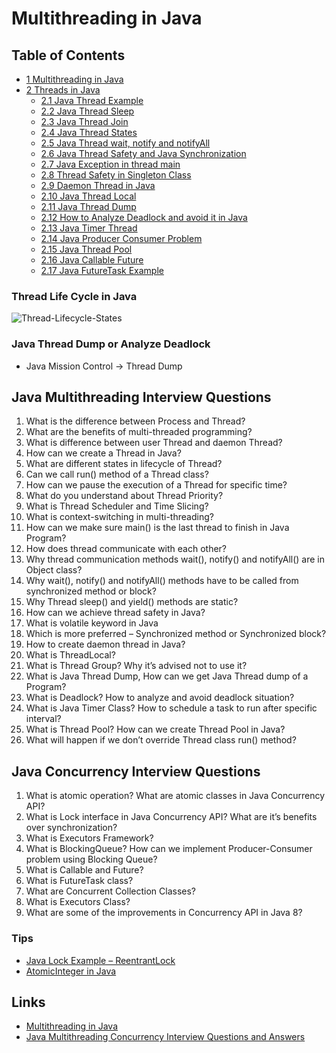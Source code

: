 # Multithreading in Java

## Table of Contents
- [1 Multithreading in Java](https://www.journaldev.com/1079/multithreading-in-java#multithreading-in-java)
- [2 Threads in Java](https://www.journaldev.com/1079/multithreading-in-java#threads-in-java)
	- [2.1 Java Thread Example](https://www.journaldev.com/1016/java-thread-example)
	- [2.2 Java Thread Sleep](https://www.journaldev.com/1020/thread-sleep-java)
	- [2.3 Java Thread Join](https://www.journaldev.com/1024/java-thread-join-example)
	- [2.4 Java Thread States](https://www.journaldev.com/1044/thread-life-cycle-in-java-thread-states-in-java)
	- [2.5 Java Thread wait, notify and notifyAll](https://www.journaldev.com/1037/java-thread-wait-notify-and-notifyall-example)
	- [2.6 Java Thread Safety and Java Synchronization](https://www.journaldev.com/1061/thread-safety-in-java)
	- [2.7 Java Exception in thread main](https://www.journaldev.com/611/exception-in-thread-main-java)
	- [2.8 Thread Safety in Singleton Class](https://www.journaldev.com/171/thread-safety-in-java-singleton-classes-with-example-code)
	- [2.9 Daemon Thread in Java](https://www.journaldev.com/1072/daemon-thread-in-java)
	- [2.10 Java Thread Local](https://www.journaldev.com/1076/java-threadlocal-example)
	- [2.11 Java Thread Dump](https://www.journaldev.com/1053/java-thread-dump-visualvm-jstack-kill-3-jcmd)
	- [2.12 How to Analyze Deadlock and avoid it in Java](https://www.journaldev.com/1058/deadlock-in-java-example)
	- [2.13 Java Timer Thread](https://www.journaldev.com/1050/java-timer-timertask-example)
	- [2.14 Java Producer Consumer Problem](https://www.journaldev.com/1034/java-blockingqueue-example)
	- [2.15 Java Thread Pool](https://www.journaldev.com/1069/threadpoolexecutor-java-thread-pool-example-executorservice)
	- [2.16 Java Callable Future](https://www.journaldev.com/1090/java-callable-future-example)
	- [2.17 Java FutureTask Example](https://www.journaldev.com/1650/java-futuretask-example-program)

### Thread Life Cycle in Java
![Thread-Lifecycle-States](http://www.wailian.work/images/2018/08/28/Thread-Lifecycle-States-450x227.png)

### Java Thread Dump or Analyze Deadlock
- Java Mission Control -> Thread Dump

## Java Multithreading Interview Questions
1. What is the difference between Process and Thread?
1. What are the benefits of multi-threaded programming?
1. What is difference between user Thread and daemon Thread?
1. How can we create a Thread in Java?
1. What are different states in lifecycle of Thread?
1. Can we call run() method of a Thread class?
1. How can we pause the execution of a Thread for specific time?
1. What do you understand about Thread Priority?
1. What is Thread Scheduler and Time Slicing?
1. What is context-switching in multi-threading?
1. How can we make sure main() is the last thread to finish in Java Program?
1. How does thread communicate with each other?
1. Why thread communication methods wait(), notify() and notifyAll() are in Object class?
1. Why wait(), notify() and notifyAll() methods have to be called from synchronized method or block?
1. Why Thread sleep() and yield() methods are static?
1. How can we achieve thread safety in Java?
1. What is volatile keyword in Java
1. Which is more preferred – Synchronized method or Synchronized block?
1. How to create daemon thread in Java?
1. What is ThreadLocal?
1. What is Thread Group? Why it’s advised not to use it?
1. What is Java Thread Dump, How can we get Java Thread dump of a Program?
1. What is Deadlock? How to analyze and avoid deadlock situation?
1. What is Java Timer Class? How to schedule a task to run after specific interval?
1. What is Thread Pool? How can we create Thread Pool in Java?
1. What will happen if we don’t override Thread class run() method?

## Java Concurrency Interview Questions
1. What is atomic operation? What are atomic classes in Java Concurrency API?
1. What is Lock interface in Java Concurrency API? What are it’s benefits over synchronization?
1. What is Executors Framework?
1. What is BlockingQueue? How can we implement Producer-Consumer problem using Blocking Queue?
1. What is Callable and Future?
1. What is FutureTask class?
1. What are Concurrent Collection Classes?
1. What is Executors Class?
1. What are some of the improvements in Concurrency API in Java 8?

### Tips
- [Java Lock Example – ReentrantLock](https://www.journaldev.com/2377/java-lock-example-reentrantlock)
- [AtomicInteger in Java](https://www.journaldev.com/1095/atomicinteger-java)


## Links
- [Multithreading in Java](https://www.journaldev.com/1079/multithreading-in-java)
- [Java Multithreading Concurrency Interview Questions and Answers](https://www.journaldev.com/1162/java-multithreading-concurrency-interview-questions-answers)
